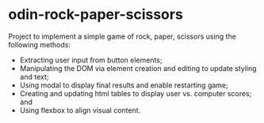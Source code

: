 # odin-rock-paper-scissors

Project to implement a simple game of rock, paper, scissors using the following methods:

- Extracting user input from button elements;
- Manipulating the DOM via element creation and editing to update styling and text;
- Using modal to display final results and enable restarting game;
- Creating and updating html tables to display user vs. computer scores; and
- Using flexbox to align visual content.

